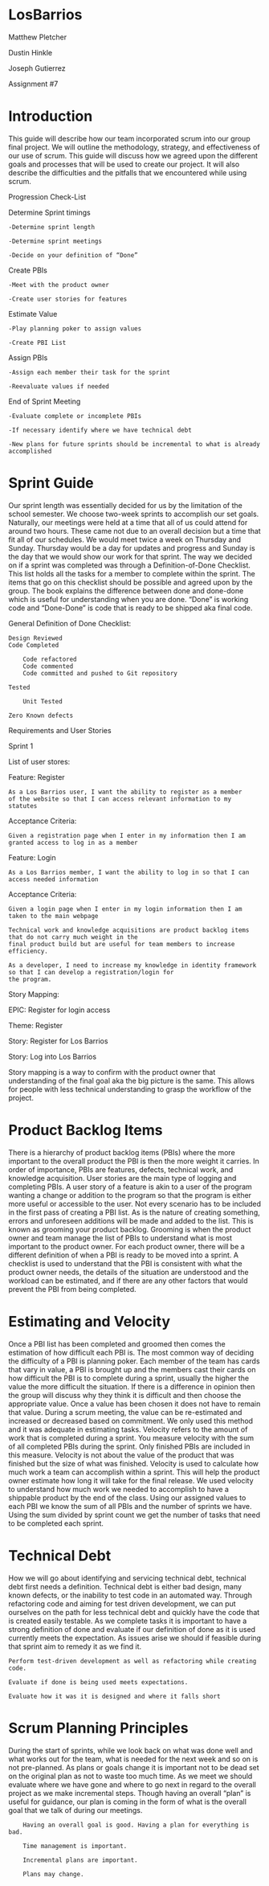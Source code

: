 # LosBarrios
Matthew Pletcher

Dustin Hinkle

Joseph Gutierrez

Assignment #7

# Introduction

  This guide will describe how our team incorporated scrum into our group final project. We will outline the methodology, strategy, and effectiveness of our use of scrum. This guide will discuss how we agreed upon the different goals and processes that will be used to create our project. It will also describe the difficulties and the pitfalls that we encountered while using scrum.

Progression Check-List

Determine Sprint timings

    -Determine sprint length

    -Determine sprint meetings

    -Decide on your definition of “Done”

Create PBIs

    -Meet with the product owner

    -Create user stories for features

Estimate Value

    -Play planning poker to assign values

    -Create PBI List

Assign PBIs        

    -Assign each member their task for the sprint

    -Reevaluate values if needed

End of Sprint Meeting

    -Evaluate complete or incomplete PBIs

    -If necessary identify where we have technical debt

    -New plans for future sprints should be incremental to what is already accomplished

# Sprint Guide

  Our sprint length was essentially decided for us by the limitation of the school semester. We choose two-week sprints to accomplish our set goals. Naturally, our meetings were held at a time that all of us could attend for around two hours. These came not due to an overall decision but a time that fit all of our schedules. We would meet twice a week on Thursday and Sunday. Thursday would be a day for updates and progress and Sunday is the day that we would show our work for that sprint. The way we decided on if a sprint was completed was through a Definition-of-Done Checklist. This list holds all the tasks for a member to complete within the sprint. The items that go on this checklist should be possible and agreed upon by the group. The book explains the difference between done and done-done which is useful for understanding when you are done. “Done” is working code and “Done-Done” is code that is ready to be shipped aka final code.

General Definition of Done Checklist:

    Design Reviewed
    Code Completed

        Code refactored
        Code commented
        Code committed and pushed to Git repository 

    Tested 

        Unit Tested

    Zero Known defects 

Requirements and User Stories         

Sprint 1

List of user stores:

Feature: Register

    As a Los Barrios user, I want the ability to register as a member
    of the website so that I can access relevant information to my statutes

  Acceptance Criteria:

    Given a registration page when I enter in my information then I am granted access to log in as a member  

  Feature: Login

    As a Los Barrios member, I want the ability to log in so that I can access needed information

  Acceptance Criteria:

    Given a login page when I enter in my login information then I am taken to the main webpage

    Technical work and knowledge acquisitions are product backlog items that do not carry much weight in the 
    final product build but are useful for team members to increase efficiency.

    As a developer, I need to increase my knowledge in identity framework so that I can develop a registration/login for
    the program.

 

Story Mapping:

EPIC: Register for login access

Theme: Register

Story: Register for Los Barrios

Story: Log into Los Barrios

Story mapping is a way to confirm with the product owner that understanding of the final goal aka the big picture is the same. This allows for people with less technical understanding to grasp the workflow of the project.

# Product Backlog Items

  There is a hierarchy of product backlog items (PBIs) where the more important to the overall product the PBI is then the more weight it carries. In order of importance, PBIs are features, defects, technical work, and knowledge acquisition. User stories are the main type of logging and completing PBIs. A user story of a feature is akin to a user of the program wanting a change or addition to the program so that the program is either more useful or accessible to the user. Not every scenario has to be included in the first pass of creating a PBI list. As is the nature of creating something, errors and unforeseen additions will be made and added to the list. This is known as grooming your product backlog. Grooming is when the product owner and team manage the list of PBIs to understand what is most important to the product owner. For each product owner, there will be a different definition of when a PBI is ready to be moved into a sprint. A checklist is used to understand that the PBI is consistent with what the product owner needs, the details of the situation are understood and the workload can be estimated, and if there are any other factors that would prevent the PBI from being completed.

# Estimating and Velocity

  Once a PBI list has been completed and groomed then comes the estimation of how difficult each PBI is. The most common way of deciding the difficulty of a PBI is planning poker. Each member of the team has cards that vary in value, a PBI is brought up and the members cast their cards on how difficult the PBI is to complete during a sprint, usually the higher the value the more difficult the situation. If there is a difference in opinion then the group will discuss why they think it is difficult and then choose the appropriate value. Once a value has been chosen it does not have to remain that value. During a scrum meeting, the value can be re-estimated and increased or decreased based on commitment. We only used this method and it was adequate in estimating tasks. Velocity refers to the amount of work that is completed during a sprint. You measure velocity with the sum of all completed PBIs during the sprint. Only finished PBIs are included in this measure. Velocity is not about the value of the product that was finished but the size of what was finished. Velocity is used to calculate how much work a team can accomplish within a sprint. This will help the product owner estimate how long it will take for the final release. We used velocity to understand how much work we needed to accomplish to have a shippable product by the end of the class. Using our assigned values to each PBI we know the sum of all PBIs and the number of sprints we have. Using the sum divided by sprint count we get the number of tasks that need to be completed each sprint.

# Technical Debt

How we will go about identifying and servicing technical debt, technical debt first needs a definition. Technical debt is either bad design, many known defects, or the inability to test code in an automated way. Through refactoring code and aiming for test driven development, we can  put ourselves on the path for less technical debt and quickly have the code that is created easily testable. As we complete tasks it is important to have a strong definition of done and evaluate if our definition of done as it is used currently meets the expectation. As issues arise we should if feasible during that sprint aim to remedy it as we find it.

    Perform test-driven development as well as refactoring while creating code.

    Evaluate if done is being used meets expectations.

    Evaluate how it was it is designed and where it falls short

# Scrum Planning Principles

During the start of sprints, while we look back on what was done well and what works out for the team, what is needed for the next week and so on is not pre-planned. As plans or goals change it is important not to be dead set on the original plan as not to waste too much time. As we meet we should evaluate where we have gone and where to go next in regard to the overall project as we make incremental steps. Though having an overall “plan” is useful for guidance, our plan is coming in the form of what is the overall goal that we talk of during our meetings.

        Having an overall goal is good. Having a plan for everything is bad.

        Time management is important.

        Incremental plans are important.

        Plans may change.

